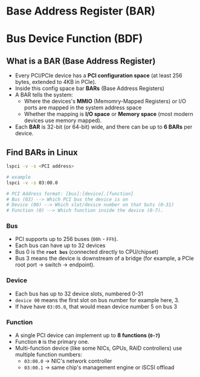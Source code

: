 # Base Address Register (BAR) 
# Bus Device Function (BDF)


## What is a BAR (Base Address Register)
 * Every PCI/PCIe device has a **PCI configuration space** (at least 256 bytes, extended to 4KB in PCIe).
 * Inside this config space bar **BARs** (Base Address Registers)
 * A BAR tells the system:
   * Where the devices's **MMIO** (Memomry-Mapped Registers) or I/O ports are mapped in the system address space
   * Whether the mapping is **I/O space** or **Memory space** (most modern devices use memory mapped).
 * Each **BAR** is 32-bit (or 64-bit) wide, and there can be up to **6 BARs** per device.

## Find BARs in Linux
```bash
lspci -v -s <PCI address>

# example
lspci -v -s 03:00.0

# PCI Address format: [bus]:[device].[function]
# Bus (03) --> Which PCI bus the device is on
# Device (00) --> Which slot/device number on that buts (0-31)
# Function (0) --> Which function inside the device (0-7).
```

### Bus
 * PCI supports up to 256 buses (`00h` - `FFh`).
 * Each bus can have up to 32 devices
 * Bus 0 is the **`root bus`** (connected directly to CPU/chipset)
 * Bus 3 means the device is downstream of a bridge (for example, a PCIe root port $\rightarrow$ switch $\rightarrow$ endpoint).

### Device
 * Each bus has up to 32 device slots, numbered 0-31
 * `device 00` means the first slot on bus number for example here, 3.
 * If have have `03:05.0`, that would mean device number 5 on bus 3

### Function
 * A single PCI device can implement up to **8 functions (`0-7`)**
 * Function **`0`** is the primary one.
 * Multi-function device (like some NICs, GPUs, RAID controllers) use multiple function numbers:
   * `03:00.0` $\rightarrow$ NIC's network controller
   * `03:00.1` $\rightarrow$ same chip's management engine or iSCSI offload
